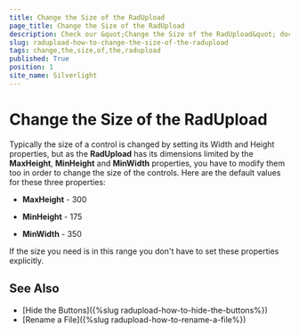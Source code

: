```yaml
---
title: Change the Size of the RadUpload
page_title: Change the Size of the RadUpload
description: Check our &quot;Change the Size of the RadUpload&quot; documentation article for the RadUpload {{ site.framework_name }} control.
slug: radupload-how-to-change-the-size-of-the-radupload
tags: change,the,size,of,the,radupload
published: True
position: 1
site_name: Silverlight
---
```


# Change the Size of the RadUpload

Typically the size of a control is changed by setting its Width and Height properties, but as the __RadUpload__ has its dimensions limited by the __MaxHeight__, __MinHeight__ and __MinWidth__ properties, you have to modify them too in order to change the size of the controls. Here are the default values for these three properties:

* __MaxHeight__ - 300

* __MinHeight__ - 175

* __MinWidth__ - 350

If the size you need is in this range you don't have to set these properties explicitly.

## See Also  
 * [Hide the Buttons]({%slug radupload-how-to-hide-the-buttons%})
 * [Rename a File]({%slug radupload-how-to-rename-a-file%})